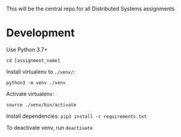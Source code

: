 This will be the central repo for all Distributed Systems assignments

# Development
Use Python 3.7+

`cd [assignment_name]`

Install virtualenv to `./venv/`:

`python3 -m venv ./venv`

Activate virtualenv:

`source ./venv/bin/activate`


Install dependencies:
`pip3 install -r requirements.txt`

To deactivate venv, run `deactivate`
